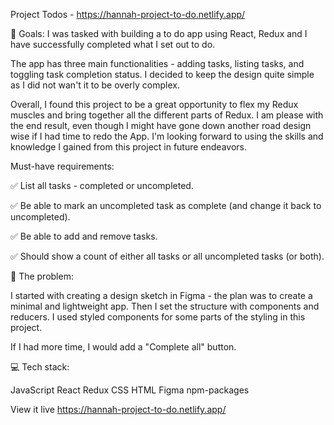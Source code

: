 Project Todos - https://hannah-project-to-do.netlify.app/

🏁 Goals:
I was tasked with building a to do app using React, Redux and I have successfully completed what I set out to do.

The app has three main functionalities - adding tasks, listing tasks, and toggling task completion status. I decided to keep the design quite simple as I did not wan't it to be overly complex. 

Overall, I found this project to be a great opportunity to flex my Redux muscles and bring together all the different parts of Redux. I am please with the end result, even though I might have gone down another road design wise if I had time to redo the App. I'm looking forward to using the skills and knowledge I gained from this project in future endeavors.

Must-have requirements:

✅ List all tasks - completed or uncompleted.

✅ Be able to mark an uncompleted task as complete (and change it back to uncompleted).

✅ Be able to add and remove tasks.

✅ Should show a count of either all tasks or all uncompleted tasks (or both).

🚧 The problem:

I started with creating a design sketch in Figma - the plan was to create a minimal and lightweight app.
Then I set the structure with components and reducers.
I used styled components for some parts of the styling in this project. 

If I had more time, I would add a "Complete all" button.

💻 Tech stack:

JavaScript
React
Redux
CSS
HTML
Figma
npm-packages

View it live
https://hannah-project-to-do.netlify.app/
